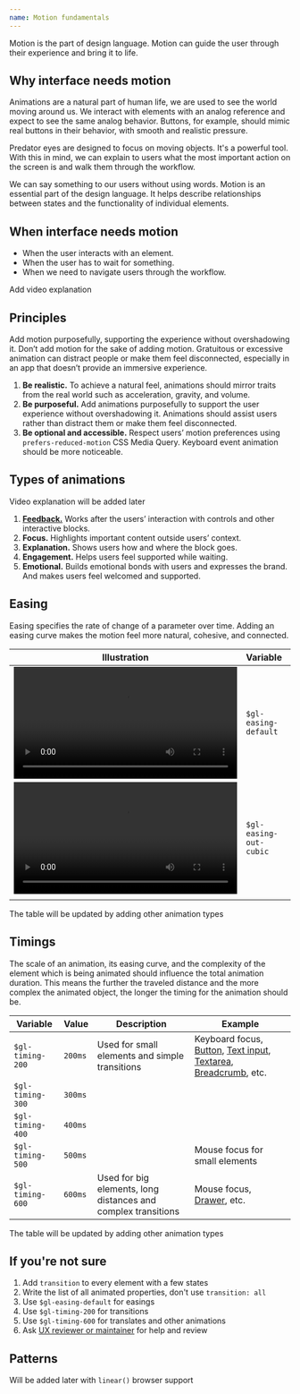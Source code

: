 ```yaml
---
name: Motion fundamentals
---
```


Motion is the part of design language. Motion can guide the user through their experience and bring it to life.

## Why interface needs motion

Animations are a natural part of human life, we are used to see the world moving around us. We interact with elements with an analog reference and expect to see the same analog behavior. Buttons, for example, should mimic real buttons in their behavior, with smooth and realistic pressure.

Predator eyes are designed to focus on moving objects. It's a powerful tool. With this in mind, we can explain to users what the most important action on the screen is and walk them through the workflow.

We can say something to our users without using words. Motion is an essential part of the design language. It helps describe relationships between states and the functionality of individual elements.


## When interface needs motion

- When the user interacts with an element.
- When the user has to wait for something.
- When we need to navigate users through the workflow.

<todo>Add video explanation</todo>


## Principles

Add motion purposefully, supporting the experience without overshadowing it. Don’t add motion for the sake of adding motion. Gratuitous or excessive animation can distract people or make them feel disconnected, especially in an app that doesn’t provide an immersive experience.

1. **Be realistic.** To achieve a natural feel, animations should mirror traits from the real world such as acceleration, gravity, and volume.
1. **Be purposeful.** Add animations purposefully to support the user experience without overshadowing it. Animations should assist users rather than distract them or make them feel disconnected.
1. **Be optional and accessible.** Respect users’ motion preferences using `prefers-reduced-motion` CSS Media Query. Keyboard event animation should be more noticeable.


## Types of animations

<note>Video explanation will be added later</note>

1. [**Feedback.**](./motion-focus.md) Works after the users’ interaction with controls and other interactive blocks.
1. **Focus.** Highlights important content outside users’ context.
1. **Explanation.** Shows users how and where the block goes.
1. **Engagement.** Helps users feel supported while waiting.
1. **Emotional.** Builds emotional bonds with users and expresses the brand. And makes users feel welcomed and supported.


## Easing

Easing specifies the rate of change of a parameter over time. Adding an easing curve makes the motion feel more natural, cohesive, and connected.

| Illustration | Variable | Value |
| --- | --- | --- |
| <video tabindex="0" preload="true" autoplay="true" controls="" loop="true" playsinline="true" aria-label="" width="400"><source src="/video/easing-default.mp4"></video> | `$gl-easing-default` | `ease` |
| <video tabindex="0" preload="true" autoplay="true" controls="" loop="true" playsinline="true" aria-label="" width="400"><source src="/video/easing-out-cubic.mp4"></video> | `$gl-easing-out-cubic` | `cubic-bezier(0.22, 0.61, 0.36, 1)` |
|  |  |  |

<note>The table will be updated by adding other animation types</note>


## Timings

The scale of an animation, its easing curve, and the complexity of the element which is being animated should influence the total animation duration. This means the further the traveled distance and the more complex the animated object, the longer the timing for the animation should be.

| Variable | Value | Description | Example |
| --- | --- | --- | --- |
| `$gl-timing-200` | `200ms` | Used for small elements and simple transitions | Keyboard focus, [Button](../components/button), [Text input](../components/text-input), [Textarea](../components/textarea), [Breadcrumb](../components/breadcrumb), etc. |
| `$gl-timing-300` | `300ms` |  |  |
| `$gl-timing-400` | `400ms` |  |  |
| `$gl-timing-500` | `500ms` |  | Mouse focus for small elements |
| `$gl-timing-600` | `600ms` | Used for big elements, long distances and complex transitions | Mouse focus, [Drawer](../components/drawer), etc. |

<note>The table will be updated by adding other animation types</note>

## If you're not sure

1. Add `transition` to every element with a few states
2. Write the list of all animated properties, don't use `transition: all`
1. Use `$gl-easing-default` for easings
2. Use `$gl-timing-200` for transitions
3. Use `$gl-timing-600` for translates and other animations
4. Ask [UX reviewer or maintainer](https://about.gitlab.com/handbook/engineering/projects/#design.gitlab.com) for help and review

## Patterns

<note>Will be added later with `linear()` browser support</note>
